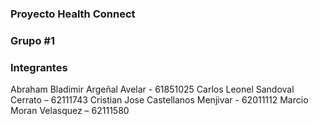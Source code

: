 ### Proyecto Health Connect

### Grupo #1

### Integrantes

Abraham Bladimir Argeñal Avelar - 61851025
Carlos Leonel Sandoval Cerrato – 62111743
Cristian Jose Castellanos Menjivar - 62011112
Marcio Moran Velasquez – 62111580
